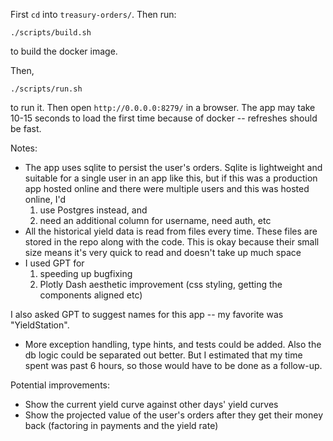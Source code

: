 First `cd` into `treasury-orders/`. Then run:

```
./scripts/build.sh
```

to build the docker image.

Then,

```
./scripts/run.sh
```

to run it. Then open `http://0.0.0.0:8279/` in a browser. The app may take 10-15 seconds to load the first time because of docker -- refreshes should be fast.

Notes:
- The app uses sqlite to persist the user's orders. Sqlite is lightweight and suitable for a single user in an app like this, but if this was a production app hosted online and there were multiple users and this was hosted online, I'd
  1. use Postgres instead, and
  2. need an additional column for username, need auth, etc
- All the historical yield data is read from files every time. These files are stored in the repo along with the code. This is okay because their small size means it's very quick to read and doesn't take up much space
- I used GPT for
  1. speeding up bugfixing
  2. Plotly Dash aesthetic improvement (css styling, getting the components aligned etc)


I also asked GPT to suggest names for this app -- my favorite was "YieldStation".

- More exception handling, type hints, and tests could be added. Also the db logic could be separated out better. But I estimated that my time spent was past 6 hours, so those would have to be done as a follow-up.

Potential improvements:
- Show the current yield curve against other days' yield curves
- Show the projected value of the user's orders after they get their money back (factoring in payments and the yield rate)